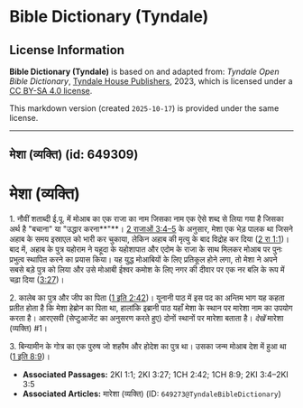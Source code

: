 # Bible Dictionary (Tyndale)

## License Information

**Bible Dictionary (Tyndale)** is based on and adapted from: _Tyndale Open Bible Dictionary_, [Tyndale House Publishers](https://tyndaleopenresources.com/), 2023, which is licensed under a [CC BY-SA 4.0 license](https://creativecommons.org/licenses/by-sa/4.0/legalcode.en).

This markdown version (created `2025-10-17`) is provided under the same license.



--------------------------------

## मेशा (व्यक्ति) (id: 649309)

मेशा (व्यक्ति)
==============

1\. नौवीं शताब्दी ई.पू. में मोआब का एक राजा का नाम जिसका नाम एक ऐसे शब्द से लिया गया है जिसका अर्थ है "बचाना" या "उद्धार करना**"**। [2 राजाओं 3:4–5](https://ref.ly/2Kgs3:4-2Kgs3:5) के अनुसार, मेशा एक भेड़ पालक था जिसने अहाब के समय इस्राएल को भारी कर चुकाया, लेकिन अहाब की मृत्यु के बाद विद्रोह कर दिया ([2 रा 1:1](https://ref.ly/2Kgs1:1))। बाद में, अहाब के पुत्र यहोराम ने यहूदा के यहोशापात और एदोम के राजा के साथ मिलकर मोआब पर पुनः प्रभुत्व स्थापित करने का प्रयास किया। यह युद्ध मोआबियों के लिए प्रतिकूल होने लगा, तो मेशा ने अपने सबसे बड़े पुत्र को लिया और उसे मोआबी ईश्वर कमोश के लिए नगर की दीवार पर एक नर बलि के रूप में चढ़ा दिया ([3:27](https://ref.ly/2Kgs3:27))।

2\. कालेब का पुत्र और जीप का पिता ([1 इति 2:42](https://ref.ly/1Chr2:42))। यूनानी पाठ में इस पद का अन्तिम भाग यह कहता प्रतीत होता है कि मेशा हेब्रोन का पिता था, हालांकि इब्रानी पाठ यहाँ मेशा के स्थान पर मारेशा नाम का उपयोग करता है। आरएसवी (सेप्टुआजेंट का अनुसरण करते हुए) दोनों स्थानों पर मारेशा बताता है। *देखें* मारेशा (व्यक्ति) \#1।

3\. बिन्यामीन के गोत्र का एक पुरुष जो शहरैम और होदेश का पुत्र था। उसका जन्म मोआब देश में हुआ था ([1 इति 8:9](https://ref.ly/1Chr8:9))।

* **Associated Passages:** 2KI 1:1; 2KI 3:27; 1CH 2:42; 1CH 8:9; 2KI 3:4–2KI 3:5
* **Associated Articles:** मारेशा (व्यक्ति) (ID: `649273@TyndaleBibleDictionary`)

